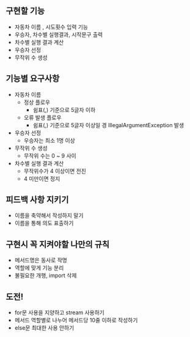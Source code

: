 ## 구현할 기능
- 자동차 이름 , 시도횟수 입력 기능
- 우승자, 차수별 실행결과, 시작문구 출력
- 차수별 실행 결과 계산
- 우승자 선정
- 무작위 수 생성

## 기능별 요구사항
- 자동차 이름
  - 정상 플로우
    - 쉼표(,) 기준으로 5글자 이하
  - 오류 발생 플로우
    - 쉼표(,) 기준으로 5글자 이상일 경 IllegalArgumentException 발생
- 우승자 선정
  - 우승자는 최소 1명 이상
- 무작위 수 생성
  - 무작위 수는 0 ~ 9 사이
- 차수별 실행 결과 계산
  - 무작위수가 4 이상이면 전진
  - 4 미만이면 정지
## 피드백 사항 지키기
- 이름을 축약해서 작성하지 말기
- 이름을 통해 의도 표출하기

## 구현시 꼭 지켜야할 나만의 규칙
- 메서드명은 동사로 작명
- 역할에 맞게 기능 분리
- 불필요한 개행, import 삭제

## 도전!
- for문 사용을 지양하고 stream 사용하기
- 메서드 역할별로 나누어 메서드당 10줄 이하로 작성하기
- else문 최대한 사용 안하기


